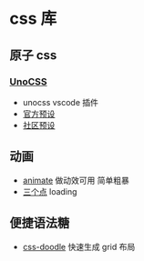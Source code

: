 # css 库

## 原子 css

### [UnoCSS](https://www.npmjs.com/package/unocss)

- unocss vscode 插件
- [官方预设](https://unocss.dev/presets/)
- [社区预设](https://unocss.dev/presets/community)

## 动画

- [animate](https://animate.style/) 做动效可用 简单粗暴
- [三个点](https://nzbin.github.io/three-dots/#) loading

## 便捷语法糖

- [css-doodle](https://css-doodle.com/) 快速生成 grid 布局
